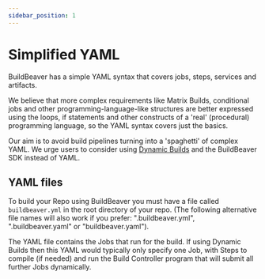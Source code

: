 ```yaml
---
sidebar_position: 1
---
```


# Simplified YAML

BuildBeaver has a simple YAML syntax that covers jobs, steps, services and artifacts.

We believe that more complex requirements like Matrix Builds, conditional jobs and other
programming-language-like structures are better expressed using the loops, if statements
and other constructs of a 'real' (procedural) programming language, so the YAML syntax
covers just the basics.

Our aim is to avoid build pipelines turning into a 'spaghetti' of complex YAML. We urge
users to consider using [Dynamic Builds](../category/guide-to-dynamic-builds) and the BuildBeaver SDK instead of YAML.


## YAML files

To build your Repo using BuildBeaver you must have a file called `buildbeaver.yml` in the
root directory of your repo. (The following alternative file names will also work if you prefer:
".buildbeaver.yml", ".buildbeaver.yaml" or "buildbeaver.yaml").

The YAML file contains the Jobs that run for the build. If using Dynamic Builds then this YAML would typically
only specify one Job, with Steps to compile (if needed) and run the Build Controller program that will submit
all further Jobs dynamically.
